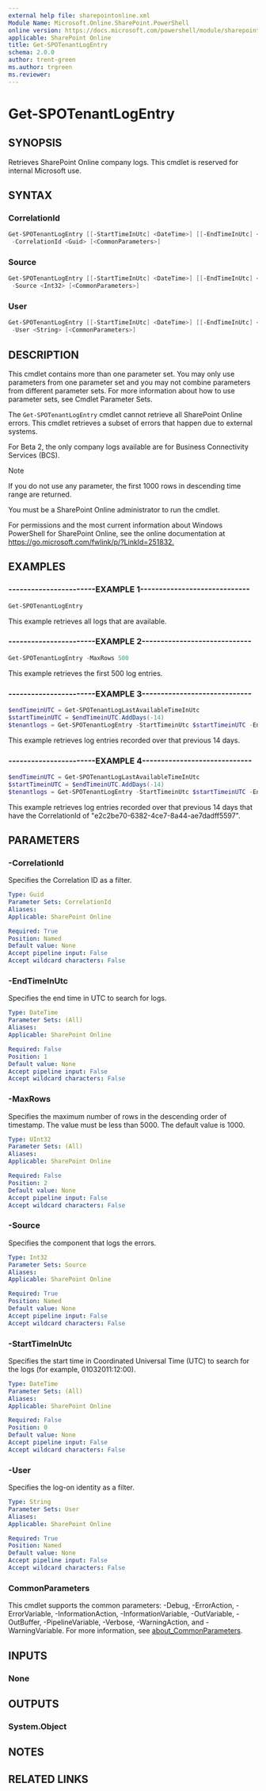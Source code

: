 ```yaml
---
external help file: sharepointonline.xml
Module Name: Microsoft.Online.SharePoint.PowerShell
online version: https://docs.microsoft.com/powershell/module/sharepoint-online/get-spotenantlogentry
applicable: SharePoint Online
title: Get-SPOTenantLogEntry
schema: 2.0.0
author: trent-green
ms.author: trgreen
ms.reviewer:
---
```


# Get-SPOTenantLogEntry

## SYNOPSIS

Retrieves SharePoint Online company logs. This cmdlet is reserved for internal Microsoft use.

## SYNTAX

### CorrelationId

```powershell
Get-SPOTenantLogEntry [[-StartTimeInUtc] <DateTime>] [[-EndTimeInUtc] <DateTime>] [[-MaxRows] <UInt32>]
 -CorrelationId <Guid> [<CommonParameters>]
```

### Source

```powershell
Get-SPOTenantLogEntry [[-StartTimeInUtc] <DateTime>] [[-EndTimeInUtc] <DateTime>] [[-MaxRows] <UInt32>]
 -Source <Int32> [<CommonParameters>]
```

### User

```powershell
Get-SPOTenantLogEntry [[-StartTimeInUtc] <DateTime>] [[-EndTimeInUtc] <DateTime>] [[-MaxRows] <UInt32>]
 -User <String> [<CommonParameters>]
```

## DESCRIPTION

This cmdlet contains more than one parameter set. You may only use parameters from one parameter set and you may not combine parameters from different parameter sets. For more information about how to use parameter sets, see Cmdlet Parameter Sets.

The `Get-SPOTenantLogEntry` cmdlet cannot retrieve all SharePoint Online errors. This cmdlet retrieves a subset of errors that happen due to external systems.

For Beta 2, the only company logs available are for Business Connectivity Services (BCS).

> [!NOTE]
> If you do not use any parameter, the first 1000 rows in descending time range are returned.  

You must be a SharePoint Online administrator to run the cmdlet.

For permissions and the most current information about Windows PowerShell for SharePoint Online, see the online documentation at <https://go.microsoft.com/fwlink/p/?LinkId=251832.>

## EXAMPLES

### -----------------------EXAMPLE 1-----------------------------

```powershell
Get-SPOTenantLogEntry
```

This example retrieves all logs that are available.

### -----------------------EXAMPLE 2-----------------------------

```powershell
Get-SPOTenantLogEntry -MaxRows 500
```

This example retrieves the first 500 log entries.

### -----------------------EXAMPLE 3-----------------------------

```powershell
$endTimeinUTC = Get-SPOTenantLogLastAvailableTimeInUtc
$startTimeinUTC = $endTimeinUTC.AddDays(-14)
$tenantlogs = Get-SPOTenantLogEntry -StartTimeinUtc $startTimeinUTC -EndTimeinUTC $endTimeinUTC
```

This example retrieves log entries recorded over that previous 14 days.

### -----------------------EXAMPLE 4-----------------------------

```powershell
$endTimeinUTC = Get-SPOTenantLogLastAvailableTimeInUtc
$startTimeinUTC = $endTimeinUTC.AddDays(-14)
$tenantlogs = Get-SPOTenantLogEntry -StartTimeinUtc $startTimeinUTC -EndTimeinUTC $endTimeinUTC -CorrelationId e2c2be70-6382-4ce7-8a44-ae7dadff5597
```

This example retrieves log entries recorded over that previous 14 days that have the CorrelationId of "e2c2be70-6382-4ce7-8a44-ae7dadff5597".

## PARAMETERS

### -CorrelationId

Specifies the Correlation ID as a filter.

```yaml
Type: Guid
Parameter Sets: CorrelationId
Aliases:
Applicable: SharePoint Online

Required: True
Position: Named
Default value: None
Accept pipeline input: False
Accept wildcard characters: False
```

### -EndTimeInUtc

Specifies the end time in UTC to search for logs.

```yaml
Type: DateTime
Parameter Sets: (All)
Aliases:
Applicable: SharePoint Online

Required: False
Position: 1
Default value: None
Accept pipeline input: False
Accept wildcard characters: False
```

### -MaxRows

Specifies the maximum number of rows in the descending order of timestamp. The value must be less than 5000. The default value is 1000.

```yaml
Type: UInt32
Parameter Sets: (All)
Aliases:
Applicable: SharePoint Online

Required: False
Position: 2
Default value: None
Accept pipeline input: False
Accept wildcard characters: False
```

### -Source

Specifies the component that logs the errors.

```yaml
Type: Int32
Parameter Sets: Source
Aliases:
Applicable: SharePoint Online

Required: True
Position: Named
Default value: None
Accept pipeline input: False
Accept wildcard characters: False
```

### -StartTimeInUtc

Specifies the start time in Coordinated Universal Time (UTC) to search for the logs (for example, 01032011:12:00).

```yaml
Type: DateTime
Parameter Sets: (All)
Aliases:
Applicable: SharePoint Online

Required: False
Position: 0
Default value: None
Accept pipeline input: False
Accept wildcard characters: False
```

### -User

Specifies the log-on identity as a filter.

```yaml
Type: String
Parameter Sets: User
Aliases:
Applicable: SharePoint Online

Required: True
Position: Named
Default value: None
Accept pipeline input: False
Accept wildcard characters: False
```

### CommonParameters

This cmdlet supports the common parameters: -Debug, -ErrorAction, -ErrorVariable, -InformationAction, -InformationVariable, -OutVariable, -OutBuffer, -PipelineVariable, -Verbose, -WarningAction, and -WarningVariable. For more information, see [about_CommonParameters](https://go.microsoft.com/fwlink/?LinkID=113216).

## INPUTS

### None

## OUTPUTS

### System.Object

## NOTES

## RELATED LINKS
